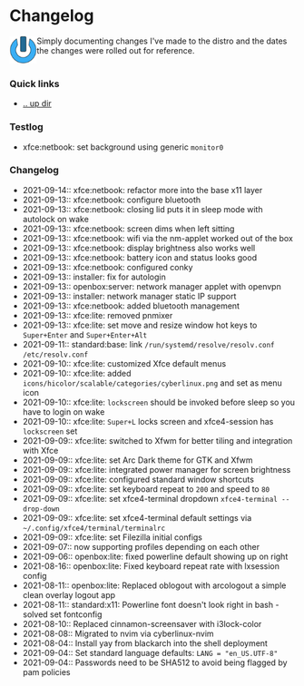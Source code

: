 Changelog
====================================================================================================
<img align="left" width="48" height="48" src="../art/logo_256x256.png">
Simply documenting changes I've made to the distro and the dates the changes were rolled out for 
reference. 
<br><br>

### Quick links
* [.. up dir](..)

### Testlog <a name="testlog"/></a>
* xfce:netbook: set background using generic `monitor0`

### Changelog <a name="changelog"/></a>
* 2021-09-14:: xfce:netbook: refactor more into the base x11 layer
* 2021-09-13:: xfce:netbook: configure bluetooth
* 2021-09-13:: xfce:netbook: closing lid puts it in sleep mode with autolock on wake
* 2021-09-13:: xfce:netbook: screen dims when left sitting
* 2021-09-13:: xfce:netbook: wifi via the nm-applet worked out of the box
* 2021-09-13:: xfce:netbook: display brightness also works well
* 2021-09-13:: xfce:netbook: battery icon and status looks good
* 2021-09-13:: xfce:netbook: configured conky
* 2021-09-13:: installer: fix for autologin
* 2021-09-13:: openbox:server: network manager applet with openvpn
* 2021-09-13:: installer: network manager static IP support
* 2021-09-13:: xfce:netbook: added bluetooth management
* 2021-09-13:: xfce:lite: removed pnmixer
* 2021-09-13:: xfce:lite: set move and resize window hot keys to `Super+Enter` and `Super+Enter+Alt`
* 2021-09-11:: standard:base: link `/run/systemd/resolve/resolv.conf` `/etc/resolv.conf`
* 2021-09-10:: xfce:lite: customized Xfce default menus
* 2021-09-10:: xfce:lite: added `icons/hicolor/scalable/categories/cyberlinux.png` and set as menu icon
* 2021-09-10:: xfce:lite: `lockscreen` should be invoked before sleep so you have to login on wake
* 2021-09-10:: xfce:lite: `Super+L` locks screen and xfce4-session has `lockscreen` set
* 2021-09-09:: xfce:lite: switched to Xfwm for better tiling and integration with Xfce
* 2021-09-09:: xfce:lite: set Arc Dark theme for GTK and Xfwm
* 2021-09-09:: xfce:lite: integrated power manager for screen brightness
* 2021-09-09:: xfce:lite: configured standard window shortcuts
* 2021-09-09:: xfce:lite: set keyboard repeat to `200` and speed to `80`
* 2021-09-09:: xfce:lite: set xfce4-terminal dropdown `xfce4-terminal --drop-down`
* 2021-09-09:: xfce:lite: set xfce4-terminal default settings via `~/.config/xfce4/terminal/terminalrc`
* 2021-09-09:: xfce:lite: set Filezilla initial configs
* 2021-09-07:: now supporting profiles depending on each other
* 2021-09-06:: openbox:lite: fixed powerline default showing up on right
* 2021-08-16:: openbox:lite: Fixed keyboard repeat rate with lxsession config
* 2021-08-11:: openbox:lite: Replaced oblogout with arcologout a simple clean overlay logout app
* 2021-08-11:: standard:x11: Powerline font doesn't look right in bash - solved set fontconfig
* 2021-08-10:: Replaced cinnamon-screensaver with i3lock-color
* 2021-08-08:: Migrated to nvim via cyberlinux-nvim
* 2021-08-04:: Install yay from blackarch into the shell deployment
* 2021-09-04:: Set standard language defaults: `LANG = "en_US.UTF-8"`
* 2021-09-04:: Passwords need to be SHA512 to avoid being flagged by pam policies

<!-- 
vim: ts=2:sw=2:sts=2
-->
